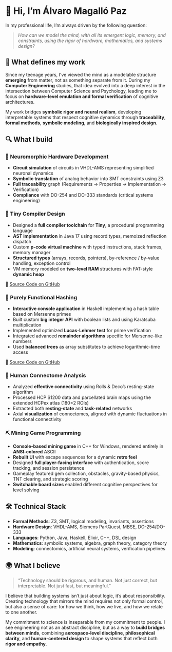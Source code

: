 # 👋 Hi, I’m Álvaro Magalló Paz

In my professional life, I’m always driven by the following question:

> *How can we model the mind, with all its emergent logic, memory, and constraints, using the rigor of hardware, mathematics, and systems design?*

## 🧠 What defines my work

Since my teenage years, I’ve viewed the mind as a modelable structure **emerging** from matter, not as something separate from it. During my **Computer Engineering** studies, that idea evolved into a deep interest in the intersection between Computer Science and Psychology, leading me to focus on **hardware-level emulation and formal verification** of cognitive architectures.

My work bridges **symbolic rigor and neural realism**, developing interpretable systems that respect cognitive dynamics through **traceability**, **formal methods**, **symbolic modeling**, and **biologically inspired design**.

## 🔍 What I build

### 🧪 Neuromorphic Hardware Development
 
- **Circuit simulation** of circuits in VHDL-AMS representing simplified neuronal dynamics  
- **Symbolic translation** of analog behavior into SMT constraints using Z3  
- **Full traceability** graph (Requirements → Properties → Implementation → Verification)  
- **Compliance** with DO-254 and DO-333 standards (critical systems engineering)

### 🧱 Tiny Compiler Design

- Designed a **full compiler toolchain** for **Tiny**, a procedural programming language  
- **AST implementation** in Java 17 using record types, memoized reflection dispatch  
- Custom **p-code virtual machine** with typed instructions, stack frames, memory manager  
- **Structured types** (arrays, records, pointers), by-reference / by-value handling, exception control  
- VM memory modeled on **two-level RAM** structures with FAT-style **dynamic heap**

📁 [Source Code on GitHub](https://github.com/amagallo/tiny-compiler)

### 🔢 Purely Functional Hashing

- **Interactive console application** in Haskell implementing a hash table based on Mersenne primes
- Built custom **big integer API** with boolean lists and using Karatsuba multiplication
- Implemented optimized **Lucas-Lehmer test** for prime verification
- Integrated advanced **remainder algorithms** specific for Mersenne-like numbers
- Used **balanced trees** as array substitutes to achieve logarithmic-time access

📁 [Source Code on GitHub](https://gist.github.com/amagallo/f15bf0258bc8da12a8103a4e13c6b149)

### 🧠 Human Connectome Analysis 
- Analyzed **effective connectivity** using Rolls & Deco’s resting-state algorithm  
- Processed HCP S1200 data and parcellated brain maps using the extended HCPex atlas (180×2 ROIs)  
- Extracted both **resting-state** and **task-related** networks  
- Axial **visualization** of connectomes, aligned with dynamic fluctuations in functional connectivity

### ⛏ Mining Game Programming

- **Console-based mining game** in C++ for Windows, rendered entirely in **ANSI-colored** ASCII
- **Rebuilt UI** with escape sequences for a dynamic **retro feel**
- Designed **full player-facing interface** with authentication, score tracking, and session persistence
- Gameplay featured gem collection, obstacles, gravity-based physics, TNT clearing, and strategic scoring
- **Switchable board sizes** enabled different cognitive perspectives for level solving

## 🛠 Technical Stack

- **Formal Methods**: Z3, SMT, logical modeling, invariants, assertions  
- **Hardware Design**: VHDL-AMS, Siemens PartQuest, MBSE, DO-254/DO-333  
- **Languages**: Python, Java, Haskell, Elixir, C++, DSL design  
- **Mathematics**: symbolic systems, algebra, graph theory, category theory  
- **Modeling**: connectomics, artificial neural systems, verification pipelines

## 🌍 What I believe

> “Technology should be rigorous, and human.
Not just correct, but interpretable.
Not just fast, but meaningful.”

I believe that building systems isn’t just about logic, it’s about responsibility.
Creating technology that mirrors the mind requires not only formal control, but also a sense of care: for how we think, how we live, and how we relate to one another.

My commitment to science is inseparable from my commitment to people. I see engineering not as an abstract discipline, but as a way to **build bridges between minds**, combining **aerospace-level discipline**, **philosophical clarity**, and **human-centered design** to shape systems that reflect both **rigor and empathy**.
